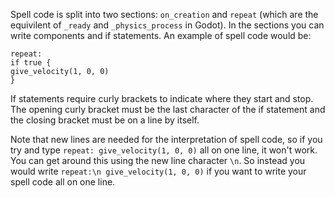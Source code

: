 [comment]: <> (If you can see this text, you're not using a text editor that can interpret markdown. If you wish to keep reading regardless, ignore any ` characters you see in this document.)

Spell code is split into two sections: `on_creation` and `repeat` (which are the equivilent of `_ready` and `_physics_process` in Godot). In the sections you can write components and if statements. An example of spell code would be:

```
repeat:
if true {
give_velocity(1, 0, 0)
}
```

If statements require curly brackets to indicate where they start and stop. The opening curly bracket must be the last character of the if statement and the closing bracket must be on a line by itself.

Note that new lines are needed for the interpretation of spell code, so if you try and type `repeat: give_velocity(1, 0, 0)` all on one line, it won't work. You can get around this using the new line character `\n`. So instead you would write `repeat:\n give_velocity(1, 0, 0)` if you want to write your spell code all on one line.